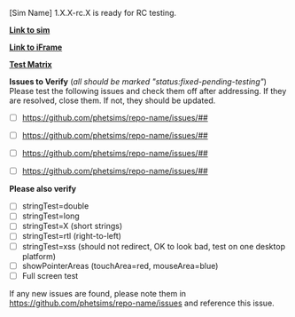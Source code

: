 [Sim Name] 1.X.X-rc.X is ready for RC testing.

**[Link to sim](http://www.colorado.edu/physics/phet/dev/html/sim-name/1.0.0-rc.1/sim-name.html)**

**[Link to iFrame](http://www.colorado.edu/physics/phet/dev/html/sim-name/1.0.0-rc.1/sim-name-iframe.html)**

**[Test Matrix](https://docs.google.com/spreadsheets/d/1nrGez8Z4HXelhgDXNkfVAd_qxWiC5z0nnG3a8Dzxwlc/edit?ts=573a195e#gid=2)**

**Issues to Verify**
(*all should be marked "status:fixed-pending-testing"*)  
Please test the following issues and check them off after addressing. If they are resolved, close them.  If not, they should be updated.

- [ ] https://github.com/phetsims/repo-name/issues/##
- [ ] https://github.com/phetsims/repo-name/issues/##
- [ ] https://github.com/phetsims/repo-name/issues/##
- [ ] https://github.com/phetsims/repo-name/issues/##


**Please also verify**
- [ ] stringTest=double
- [ ] stringTest=long
- [ ] stringTest=X (short strings)
- [ ] stringTest=rtl (right-to-left)
- [ ] stringTest=xss (should not redirect, OK to look bad, test on one desktop platform)
- [ ] showPointerAreas (touchArea=red, mouseArea=blue)
- [ ] Full screen test

If any new issues are found, please note them in https://github.com/phetsims/repo-name/issues and reference this issue.
